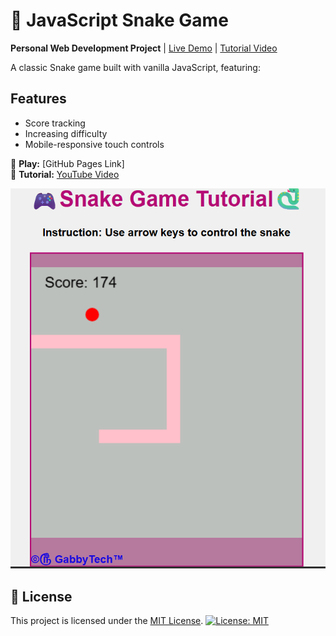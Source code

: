 
# 🐍 JavaScript Snake Game  
**Personal Web Development Project** | [Live Demo](#) | [Tutorial Video](https://www.youtube.com/watch?v=nKHKq4k5-hk&list=PL97U-hoyW-rU7xKQfpv5Dxx_2LLYCUGrd&index=1&pp=iAQB) 

A classic Snake game built with vanilla JavaScript, featuring:  
## Features
- Score tracking
- Increasing difficulty
- Mobile-responsive touch controls

🔗 **Play:** [GitHub Pages Link]  
🎥 **Tutorial:** [YouTube Video](your-link)

![Game Preview](https://github.com/Sanctagee/snake-game/blob/main/images/screenshot.png?raw=true)

## 📜 License  
This project is licensed under the [MIT License](LICENSE).
[![License: MIT](https://img.shields.io/badge/License-MIT-blue.svg)](https://opensource.org/licenses/MIT)

